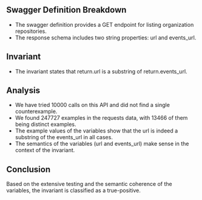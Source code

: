 ## Swagger Definition Breakdown
- The swagger definition provides a GET endpoint for listing organization repositories.
- The response schema includes two string properties: url and events_url.

## Invariant
- The invariant states that return.url is a substring of return.events_url.

## Analysis
- We have tried 10000 calls on this API and did not find a single counterexample.
- We found 247727 examples in the requests data, with 13466 of them being distinct examples.
- The example values of the variables show that the url is indeed a substring of the events_url in all cases.
- The semantics of the variables (url and events_url) make sense in the context of the invariant.

## Conclusion
Based on the extensive testing and the semantic coherence of the variables, the invariant is classified as a true-positive.
